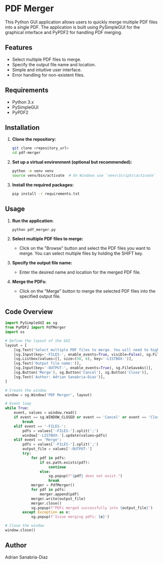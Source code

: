 # PDF Merger

This Python GUI application allows users to quickly merge multiple PDF files into a single PDF. The application is built using PySimpleGUI for the graphical interface and PyPDF2 for handling PDF merging.

## Features

- Select multiple PDF files to merge.
- Specify the output file name and location.
- Simple and intuitive user interface.
- Error handling for non-existent files.

## Requirements

- Python 3.x
- PySimpleGUI
- PyPDF2

## Installation

1. **Clone the repository:**
    ```bash
    git clone <repository_url>
    cd pdf-merger
    ```

2. **Set up a virtual environment (optional but recommended):**
    ```bash
    python -m venv venv
    source venv/bin/activate  # On Windows use `venv\Scripts\activate`
    ```

3. **Install the required packages:**
    ```bash
    pip install -r requirements.txt
    ```

## Usage

1. **Run the application:**
    ```bash
    python pdf_merger.py
    ```

2. **Select multiple PDF files to merge:**
    - Click on the "Browse" button and select the PDF files you want to merge. You can select multiple files by holding the SHIFT key.

3. **Specify the output file name:**
    - Enter the desired name and location for the merged PDF file.

4. **Merge the PDFs:**
    - Click on the "Merge" button to merge the selected PDF files into the specified output file.

## Code Overview

```python
import PySimpleGUI as sg
from PyPDF2 import PdfMerger
import os

# Define the layout of the GUI
layout = [
    [sg.Text('Select multiple PDF files to merge. You will need to highlight them using the SHIFT button:')],
    [sg.Input(key='-FILES-', enable_events=True, visible=False), sg.FilesBrowse()],
    [sg.Listbox(values=[], size=(50, 6), key='-LISTBOX-')],
    [sg.Text('Output file name:')],
    [sg.Input(key='-OUTPUT-', enable_events=True), sg.FileSaveAs()],
    [sg.Button('Merge'), sg.Button('Cancel'), sg.Button('Close')],
    [sg.Text('Author: Adrian Sanabria-Diaz')],
]

# Create the window
window = sg.Window('PDF Merger', layout)

# Event loop
while True:
    event, values = window.read()
    if event == sg.WINDOW_CLOSED or event == 'Cancel' or event == 'Close':
        break
    elif event == '-FILES-':
        pdfs = values['-FILES-'].split(';')
        window['-LISTBOX-'].update(values=pdfs)
    elif event == 'Merge':
        pdfs = values['-FILES-'].split(';')
        output_file = values['-OUTPUT-']
        try:
            for pdf in pdfs:
                if os.path.exists(pdf):
                    continue
                else:
                    sg.popup(f"{pdf} does not exist.")
                    break
            merger = PdfMerger()
            for pdf in pdfs:
                merger.append(pdf)
            merger.write(output_file)
            merger.close()
            sg.popup(f"PDFs merged successfully into {output_file}")
        except Exception as e:
            sg.popup(f'Issue merging pdfs: {e}')

# Close the window
window.close()
```
## Author

Adrian Sanabria-Diaz
